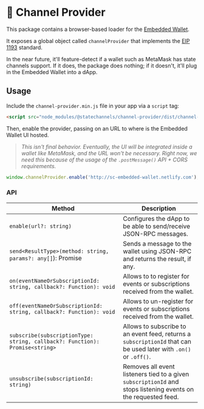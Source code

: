 # 🔌 Channel Provider

This package contains a browser-based loader for the [Embedded Wallet](../embedded-wallet).

It exposes a global object called `channelProvider` that implements the [EIP 1193](https://github.com/ryanio/EIPs/blob/master/EIPS/eip-1193.md) standard.

In the near future, it'll feature-detect if a wallet such as MetaMask has state channels support. If it does, the package does nothing; if it doesn't, it'll plug in the Embedded Wallet into a dApp.

## Usage

Include the `channel-provider.min.js` file in your app via a `script` tag:

```html
<script src="node_modules/@statechannels/channel-provider/dist/channel-provider.min.js"></script>
```

Then, enable the provider, passing on an URL to where is the Embedded Wallet UI hosted.

> _This isn't final behavior. Eventually, the UI will be integrated inside a wallet like MetaMask, and the URL won't be necessary.
> Right now, we need this because of the usage of the `.postMessage()` API + CORS requirements._

```js
window.channelProvider.enable('http://sc-embedded-wallet.netlify.com');
```

### API

| Method                                                                      | Description                                                                                                       |
| --------------------------------------------------------------------------- | ----------------------------------------------------------------------------------------------------------------- |
| `enable(url?: string)`                                                      | Configures the dApp to be able to send/receive JSON-RPC messages.                                                 |
| `send<ResultType>(method: string, params?: any[]`): Promise<ResultType>     | Sends a message to the wallet using JSON-RPC and returns the result, if any.                                      |
| `on(eventNameOrSubscriptionId: string, callback?: Function): void`          | Allows to to register for events or subscriptions received from the wallet.                                       |
| `off(eventNameOrSubscriptionId: string, callback?: Function): void`         | Allows to un-register for events or subscriptions received from the wallet.                                       |
| `subscribe(subscriptionType: string, callback?: Function): Promise<string>` | Allows to subscribe to an event feed, returns a `subscriptionId` that can be used later with `.on()` or `.off()`. |
| `unsubscribe(subscriptionId: string)`                                       | Removes all event listeners tied to a given `subscriptionId` and stops listening events on the requested feed.    |
